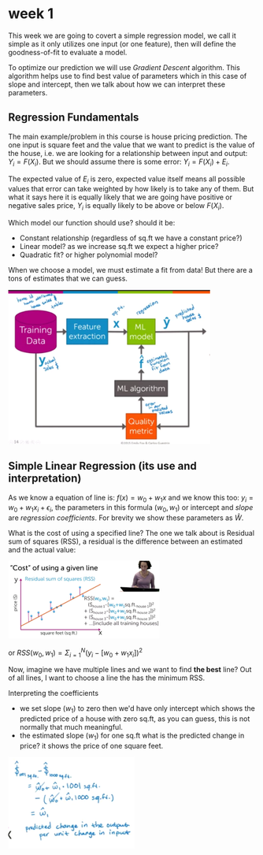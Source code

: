 # week 1

This week we are going to covert a simple regression model, we call it simple as it only utilizes one input (or one feature), then will define the goodness-of-fit to evaluate a model.

To optimize our prediction we will use *Gradient Descent* algorithm. This algorithm helps use to find best value of parameters which in this case of slope and intercept, then we talk about how we can interpret these parameters.

## Regression Fundamentals

The main example/problem in this course is house pricing prediction. The one input is square feet and the value that we want to predict is the value of the house, i.e. we are looking for a relationship between input and output: $Y_i=F(X_i)$. But we should assume there is some error: $Y_i = F(X_i) + E_i$.

The expected value of $E_i$ is zero, expected value itself means all possible values that error can take weighted by how likely is to take any of them. But what it says here it is equally likely that we are going have positive or negative sales price, $Y_i$ is equally likely to be above or below $F(X_i)$.



Which model our function should use? should it be:

* Constant relationship (regardless of sq.ft we have a constant price?)
* Linear model? as we increase sq.ft we expect a higher price?
* Quadratic fit? or higher polynomial model? 

When we choose a model, we must estimate a fit from data! But there are a tons of estimates that we can guess.

<img src="assets/regression-ml-block-diagram.png" style="zoom:40%"/>

## Simple Linear Regression (its use and interpretation)

As we know a equation of line is: $f(x)  = w_0 + w_1 x$ and we know this too: $y_i = w_0 + w_1 x_i + \epsilon_i$, the parameters in this formula ($w_0,w_1$) or intercept and *slope* are *regression coefficients*. For brevity we show these parameters as $\hat{W}$.



What is the cost of using a specified line? The one we talk about is Residual sum of squares (RSS), a residual is the difference between an estimated and the actual value:

<img src="assets/rss.png" style="zoom:30%"/>

or $RSS(w_0, w_1) = \Sigma^{N}_{i=1}(y_i - [w_0 + w_1 x_i])^2$

Now, imagine we have multiple lines and we want to find **the best** line? Out of all lines, I want to choose a line the has the minimum RSS.

Interpreting the coefficients

* we set slope ($w_1$) to zero then we'd have only intercept which shows the predicted price of a house with zero sq.ft, as you can guess, this is not normally that much meaningful.
* the estimated slope ($w_1$) for one sq.ft what is the predicted change in price? it shows the price of one square feet.

<img src="assets/interpretation.png" style="zoom:25%"/>